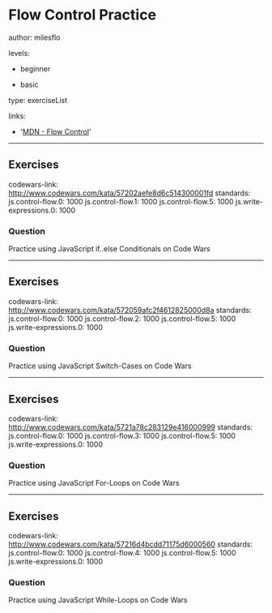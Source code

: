 # Flow Control Practice
author: milesflo

levels:

  - beginner

  - basic

type: exerciseList

links:

  - '[MDN - Flow Control](https://developer.mozilla.org/en-US/docs/Web/JavaScript/Guide/Control_flow_and_error_handling)'

---
## Exercises
codewars-link: http://www.codewars.com/kata/57202aefe8d6c514300001fd
standards:
  js.control-flow.0: 1000
  js.control-flow.1: 1000
  js.control-flow.5: 1000
  js.write-expressions.0: 1000
### Question
Practice using JavaScript if..else Conditionals on Code Wars

---
## Exercises
codewars-link: http://www.codewars.com/kata/572059afc2f4612825000d8a
standards:
  js.control-flow.0: 1000
  js.control-flow.2: 1000
  js.control-flow.5: 1000
  js.write-expressions.0: 1000
### Question
Practice using JavaScript Switch-Cases on Code Wars

---
## Exercises
codewars-link: http://www.codewars.com/kata/5721a78c283129e416000999
standards:
  js.control-flow.0: 1000
  js.control-flow.3: 1000
  js.control-flow.5: 1000
  js.write-expressions.0: 1000
### Question
Practice using JavaScript For-Loops on Code Wars

---
## Exercises
codewars-link: http://www.codewars.com/kata/57216d4bcdd71175d6000560
standards:
  js.control-flow.0: 1000
  js.control-flow.4: 1000
  js.control-flow.5: 1000
  js.write-expressions.0: 1000
### Question
Practice using JavaScript While-Loops on Code Wars
